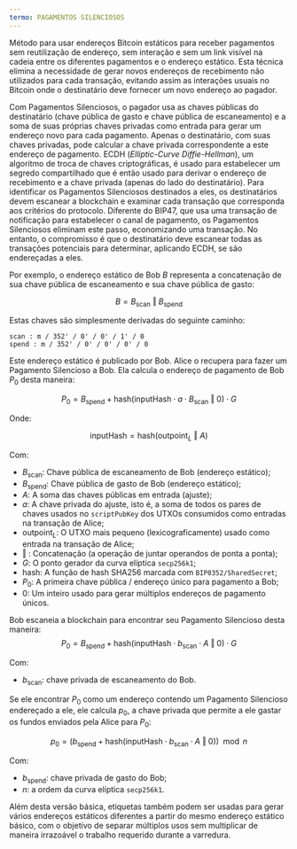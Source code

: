 ```yaml
---
termo: PAGAMENTOS SILENCIOSOS
---
```


Método para usar endereços Bitcoin estáticos para receber pagamentos sem reutilização de endereço, sem interação e sem um link visível na cadeia entre os diferentes pagamentos e o endereço estático. Esta técnica elimina a necessidade de gerar novos endereços de recebimento não utilizados para cada transação, evitando assim as interações usuais no Bitcoin onde o destinatário deve fornecer um novo endereço ao pagador.

Com Pagamentos Silenciosos, o pagador usa as chaves públicas do destinatário (chave pública de gasto e chave pública de escaneamento) e a soma de suas próprias chaves privadas como entrada para gerar um endereço novo para cada pagamento. Apenas o destinatário, com suas chaves privadas, pode calcular a chave privada correspondente a este endereço de pagamento. ECDH (*Elliptic-Curve Diffie-Hellman*), um algoritmo de troca de chaves criptográficas, é usado para estabelecer um segredo compartilhado que é então usado para derivar o endereço de recebimento e a chave privada (apenas do lado do destinatário). Para identificar os Pagamentos Silenciosos destinados a eles, os destinatários devem escanear a blockchain e examinar cada transação que corresponda aos critérios do protocolo. Diferente do BIP47, que usa uma transação de notificação para estabelecer o canal de pagamento, os Pagamentos Silenciosos eliminam este passo, economizando uma transação. No entanto, o compromisso é que o destinatário deve escanear todas as transações potenciais para determinar, aplicando ECDH, se são endereçadas a eles.

Por exemplo, o endereço estático de Bob $B$ representa a concatenação de sua chave pública de escaneamento e sua chave pública de gasto:

$$ B = B_{\text{scan}} \text{ ‖ } B_{\text{spend}} $$

Estas chaves são simplesmente derivadas do seguinte caminho:

```text
scan : m / 352' / 0' / 0' / 1' / 0
spend : m / 352' / 0' / 0' / 0' / 0
```

Este endereço estático é publicado por Bob. Alice o recupera para fazer um Pagamento Silencioso a Bob. Ela calcula o endereço de pagamento de Bob $P_0$ desta maneira:

$$  P_0 = B_{\text{spend}} + \text{hash}(\text{inputHash} \cdot a \cdot B_{\text{scan}} \text{ ‖ } 0) \cdot G  $$

Onde:

$$  \text{inputHash} = \text{hash}(\text{outpoint}_L \text{ ‖ } A)  $$

Com:
* $B_{\text{scan}}$: Chave pública de escaneamento de Bob (endereço estático);
* $B_{\text{spend}}$: Chave pública de gasto de Bob (endereço estático);
* $A$: A soma das chaves públicas em entrada (ajuste);
* $a$: A chave privada do ajuste, isto é, a soma de todos os pares de chaves usados no `scriptPubKey` dos UTXOs consumidos como entradas na transação de Alice;
* $\text{outpoint}_L$: O UTXO mais pequeno (lexicograficamente) usado como entrada na transação de Alice;
* $\text{ ‖ }$: Concatenação (a operação de juntar operandos de ponta a ponta);
* $G$: O ponto gerador da curva elíptica `secp256k1`;
* $\text{hash}$: A função de hash SHA256 marcada com `BIP0352/SharedSecret`;
* $P_0$: A primeira chave pública / endereço único para pagamento a Bob;
* $0$: Um inteiro usado para gerar múltiplos endereços de pagamento únicos.

Bob escaneia a blockchain para encontrar seu Pagamento Silencioso desta maneira:
$$  P_0 = B_{\text{spend}} + \text{hash}(\text{inputHash} \cdot b_{\text{scan}} \cdot A \text{ ‖ } 0) \cdot G  $$

Com:
* $b_{\text{scan}}$: chave privada de escaneamento do Bob.

Se ele encontrar $P_0$ como um endereço contendo um Pagamento Silencioso endereçado a ele, ele calcula $p_0$, a chave privada que permite a ele gastar os fundos enviados pela Alice para $P_0$:

$$ p_0 = (b_{\text{spend}} + \text{hash}(\text{inputHash} \cdot b_{\text{scan}} \cdot A \text{ ‖ } 0)) \mod n $$

Com:
* $b_{\text{spend}}$: chave privada de gasto do Bob;
* $n$: a ordem da curva elíptica `secp256k1`.

Além desta versão básica, etiquetas também podem ser usadas para gerar vários endereços estáticos diferentes a partir do mesmo endereço estático básico, com o objetivo de separar múltiplos usos sem multiplicar de maneira irrazoável o trabalho requerido durante a varredura.